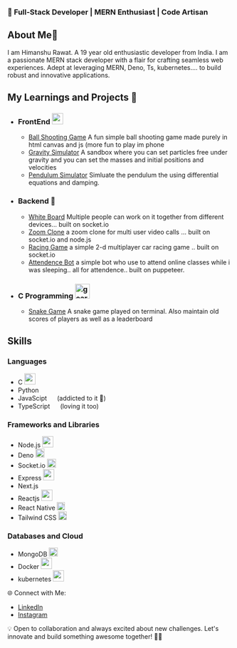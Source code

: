 ### 🚀 Full-Stack Developer | MERN Enthusiast | Code Artisan

## About Me👋
I am Himanshu Rawat. A 19 year old enthusiastic developer from India. I am a passionate MERN stack developer with a flair for crafting seamless web experiences. Adept at leveraging MERN, Deno, Ts, kubernetes.... to build robust and innovative applications.
## My Learnings and Projects 🧩
- ### FrontEnd <img width="25px" src="https://www.notion.so/icons/code_pink.svg?mode=light/" alt="gear" >
  - <a href="https://github.com/HimanshuRW/Ball-Shooting/">Ball Shooting Game</a> A fun simple ball shooting game made purely in html canvas and js (more fun to play im phone
  - <a href="https://github.com/HimanshuRW/Gravity_simulator/">Gravity Simulator</a> A sandbox where you can set particles free under gravity and you can set the masses and initial positions and velocities
  - <a href="https://github.com/HimanshuRW/pendulum_simulator/">Pendulum Simulator</a> Simluate the pendulum the using differential equations and damping.
- ### Backend 🚀
  - <a href="https://github.com/HimanshuRW/White-Board/">White Board</a> Multiple people can work on it together from different devices... built on socket.io
  - <a href="https://github.com/HimanshuRW/Zoom-final/">Zoom Clone</a> a zoom clone for multi user video calls ... built on socket.io and node.js
  - <a href="https://github.com/HimanshuRW/Racing_game/">Racing Game</a> a simple 2-d multiplayer car racing game .. built on socket.io
  - <a href="https://github.com/HimanshuRW/Attendecne-App/">Attendence Bot</a> a simple bot who use to attend online classes while i was sleeping.. all for attendence.. built on puppeteer.
- ### C Programming <img width="33px" src="https://www.notion.so/icons/gears_red.svg?mode=light/" alt="gear" >
  - <a href="https://github.com/HimanshuRW/SDF-project/">Snake Game</a> A snake game played on terminal. Also maintain old scores of players as well as a leaderboard

## Skills
### Languages
   - C <img width="25px" src="https://i.postimg.cc/QtYHbNct/png-clipart-c-c-removebg-preview.png/">
   - Python <img width="15px" src="https://i.postimg.cc/d1w8X07j/pythoni.png/">
   - JavaScipt <img width="15px" src="https://i.postimg.cc/TYwBFdgx/download.png/"> (addicted to it 💙)
   - TypeScript <img width="15px" src="https://i.postimg.cc/qMDgHvFx/download-1-removebg-preview.png/"> (loving it too)
### Frameworks and Libraries
   - Node.js <img width="25px" src="https://i.postimg.cc/8CPyJw4S/png-transparent-js-logo-node-logos-and-brands-icon-removebg-preview.png/"> 
   - Deno <img width="20px" src="https://i.postimg.cc/N0drFkJZ/image-1.png/"> 
   - Socket.io <img width="20px" src="https://i.postimg.cc/dVJ6pnzy/58482deccef1014c0b5e4a64.png/"> 
   - Express <img width="25px" src="https://i.postimg.cc/J0cJQC7d/api-interface.png/"> 
   - Next.js <img width="15px" src="https://i.postimg.cc/0NDBqrV6/image.png/"> 
   - Reactjs <img width="25px" src="https://i.postimg.cc/Pf3dPFMt/react1.png/"> 
   - React Native <img width="18px" src="https://i.postimg.cc/RZGkDWbv/phone-webp-removebg-preview.png/"> 
   - Tailwind CSS <img width="19px" src="https://i.postimg.cc/9QNx9Znw/tailwind-css3232-logowik-com-removebg-preview.png/"> 

### Databases and Cloud
   - MongoDB <img width="20px" src="https://i.postimg.cc/FFD01mq7/mongodb-logo-icon-170943.png/"> 
   - Docker <img width="25px" src="https://i.postimg.cc/4NYHdcVS/docker.png/"> 
   - kubernetes <img width="25px" src="https://i.postimg.cc/N0dQmJw7/Kubernetes-logo-without-workmark-svg.png/"> 

🌐 Connect with Me:
   - <a href="www.linkedin.com/in/himanshurw/">LinkedIn</a>
   - <a href="https://www.instagram.com/himanshu.rw/">Instagram</a>

💡 Open to collaboration and always excited about new challenges. Let's innovate and build something awesome together! 🌈✨
